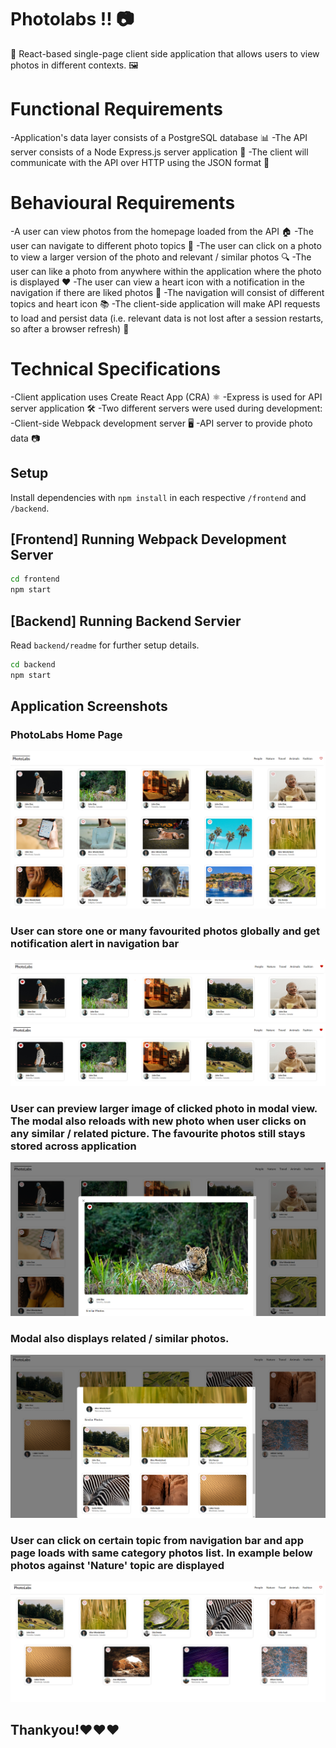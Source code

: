 # Photolabs !! 📷


📸 React-based single-page client side application that allows users to view photos in different contexts. 🖼️

# Functional Requirements

-Application's data layer consists of a PostgreSQL database 📊
-The API server consists of a Node Express.js server application 🚀
-The client will communicate with the API over HTTP using the JSON format 📡

# Behavioural Requirements

-A user can view photos from the homepage loaded from the API 🏠
-The user can navigate to different photo topics 🧭
-The user can click on a photo to view a larger version of the photo and relevant / similar photos 🔍
-The user can like a photo from anywhere within the application where the photo is displayed ❤️
-The user can view a heart icon with a notification in the navigation if there are liked photos 💖
-The navigation will consist of different topics and heart icon 📚
-The client-side application will make API requests to load and persist data (i.e. relevant data is not lost after a session restarts, so after a browser refresh) 🔄


# Technical Specifications

-Client application uses Create React App (CRA) ⚛️
-Express is used for API server application 🛠️
-Two different servers were used during development:
-Client-side Webpack development server 🖥️
-API server to provide photo data 📷

## Setup

Install dependencies with `npm install` in each respective `/frontend` and `/backend`.

## [Frontend] Running Webpack Development Server

```sh
cd frontend
npm start
```

## [Backend] Running Backend Servier

Read `backend/readme` for further setup details.

```sh
cd backend
npm start
```
## Application Screenshots

### PhotoLabs Home Page
![PhotoLabs Landing Page](frontend/docs/photolabs_landingpage.png)


### User can store one or many favourited photos globally and get notification alert in navigation bar
![PhotoLabs: user can fav photos across app](frontend/docs/photolabs_favPhoto_alert.png)
![PhotoLabs: user can fav photos across app](frontend/docs/photolabs_favPhotos_alert.png)


### User can preview larger image of clicked photo in modal view. The modal also reloads with new photo when user clicks on any similar / related picture. The favourite photos still stays stored across application
![PhotoLabs modal display](frontend/docs/photolabs_modal_state_favPhoto.png)


###  Modal also displays related / similar photos.
![PhotoLabs modal loads with related photos](frontend/docs/photolabs_modal_loads_related_photos.png)


###  User can click on certain topic from navigation bar and app page loads with same category photos list. In example below photos against 'Nature' topic are displayed
![PhotoLabs modal loads with related photos](frontend/docs/photolabs_fetch_photos_by_topic.png)

## Thankyou!❤️❤️❤️